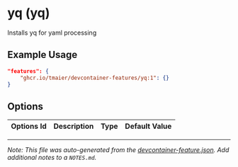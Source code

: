 
# yq (yq)

Installs yq for yaml processing

## Example Usage

```json
"features": {
    "ghcr.io/tmaier/devcontainer-features/yq:1": {}
}
```

## Options

| Options Id | Description | Type | Default Value |
|-----|-----|-----|-----|




---

_Note: This file was auto-generated from the [devcontainer-feature.json](https://github.com/tmaier/devcontainer-features/blob/main/src/yq/devcontainer-feature.json).  Add additional notes to a `NOTES.md`._
